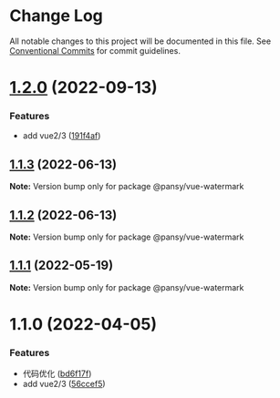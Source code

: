 # Change Log

All notable changes to this project will be documented in this file.
See [Conventional Commits](https://conventionalcommits.org) for commit guidelines.

# [1.2.0](https://github.com/pansyjs/watermark/compare/@pansy/vue-watermark@1.1.3...@pansy/vue-watermark@1.2.0) (2022-09-13)


### Features

* add vue2/3 ([191f4af](https://github.com/pansyjs/watermark/commit/191f4af0ec0ad992a7795b2e5f75589bc22fad61))





## [1.1.3](https://github.com/pansyjs/watermark/compare/@pansy/vue-watermark@1.1.2...@pansy/vue-watermark@1.1.3) (2022-06-13)

**Note:** Version bump only for package @pansy/vue-watermark





## [1.1.2](https://github.com/pansyjs/watermark/compare/@pansy/vue-watermark@1.1.1...@pansy/vue-watermark@1.1.2) (2022-06-13)

**Note:** Version bump only for package @pansy/vue-watermark





## [1.1.1](https://github.com/pansyjs/watermark/compare/@pansy/vue-watermark@1.1.0...@pansy/vue-watermark@1.1.1) (2022-05-19)

**Note:** Version bump only for package @pansy/vue-watermark





# 1.1.0 (2022-04-05)


### Features

* 代码优化 ([bd6f17f](https://github.com/pansyjs/watermark/commit/bd6f17f48f2ad8cef97c10b8689767f1922c2e6b))
* add vue2/3 ([56ccef5](https://github.com/pansyjs/watermark/commit/56ccef58c7761e17575ea8c807ae4f6db6cb106a))
